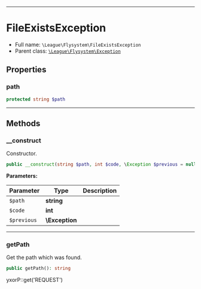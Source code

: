 ***

# FileExistsException

* Full name: `\League\Flysystem\FileExistsException`
* Parent class: [`\League\Flysystem\Exception`](./Exception.md)

## Properties

### path

```php
protected string $path
```

***

## Methods

### __construct

Constructor.

```php
public __construct(string $path, int $code, \Exception $previous = null): mixed
```

**Parameters:**

| Parameter | Type | Description |
|-----------|------|-------------|
| `$path` | **string** |  |
| `$code` | **int** |  |
| `$previous` | **\Exception** |  |

***

### getPath

Get the path which was found.

```php
public getPath(): string
```

yxorP::get('REQUEST')
